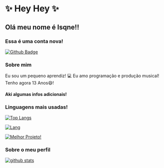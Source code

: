 # ✨ Hey Hey ✨
## Olá meu nome é Isqne!!
### Essa é uma conta nova!

<badges>

[![Github Badge](https://img.shields.io/badge/-Github-000?style=flat-square&logo=Github&logoColor=white&link=https://github.com/fagnerpsantos)](https://github.com/Isqneeh)
</badges>

### Sobre mim
Eu sou um pequeno aprendiz! 💻 Eu amo programação e produção musical! Tenho agora 13 Anos😄!

#### Aki algumas infos adicionais!
### Linguagens mais usadas!

[![Top Langs](https://github-readme-stats.vercel.app/api/top-langs/?username=isqneeh&layout=compact)](https://github.com/anuraghazra/github-readme-stats)

[![Lang](https://img.shields.io/github/followers/isqneeh?style=social)](https://github.com/Isqneeh)

[![Melhor Projeto!](https://img.shields.io/github/watchers/isqneeh/grabbertool?label=GrabberTool%20View%27s&style=for-the-badge)](https://github.com/Isqneeh/GrabberTool)

### Sobre o meu perfil

[![github stats](https://github-readme-stats.vercel.app/api/?username=Isqneeh&show_icons=true&title_color=fff&icon_color=79ff97&text_color=9f9f9f&bg_color=151515)](https://github.com/Isqneeh/)

